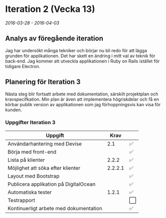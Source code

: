 # Iteration 2 (Vecka 13)
_2016-03-28 - 2016-04-03_
## Analys av föregående iteration
Jag har undersökt många tekniker och börjar nu bli redo för att lägga grunden för applikationen. Det har skett en ändring i mitt val av teknik för back-end. Jag kommer att utveckla applikationen i Ruby on Rails istället för tidigare Electron.
## Planering för Iteration 3
Nästa steg blir fortsatt arbete med dokumentation, särskilt projektplan och kravspecifkation. Min plan är även att implementera högriskdelar och få en körbar publik version av applikationen som jag förhoppningsvis kan visa för kunden.
### Uppgifter Iteration 3
|Uppgift                                        |Krav||
|-----------------------------------------------|----|------|
|Användarhantering med Devise|2.1|:white_check_mark:|
|Börja med front-end||:white_check_mark:|
|Lista på klienter|2.2.2|:white_check_mark:|
|Möjlighet att söka efter klienter|2.2.2.1|:white_check_mark:|
|Layout med Bootstrap||:white_check_mark:|
|Publicera applikation på DigitalOcean||:white_check_mark:|
|Automatiska tester|1.2.1|:white_check_mark:|
|Testrapport||:white_large_square:|
|Kontinuerligt arbete med dokumentation||:white_check_mark:|
